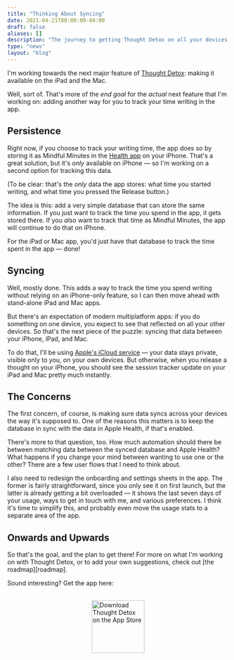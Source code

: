 ```yaml
---
title: "Thinking About Syncing"
date: 2021-04-21T08:00:00-04:00
draft: false
aliases: []
description: "The journey to getting Thought Detox on all your devices continues."
type: "news"
layout: "blog"
---
```


I'm working towards the next major feature of [Thought Detox][tdsite]: making it available on the iPad and the Mac.

Well, sort of. That's more of the _end goal_ for the _actual_ next feature that I'm working on: adding another way for you to track your time writing in the app.

## Persistence

Right now, if you choose to track your writing time, the app does so by storing it as Mindful Minutes in the [Health app](https://www.apple.com/ios/health/) on your iPhone. That's a great solution, but it's _only_ available on iPhone — so I'm working on a second option for tracking this data.

(To be clear: that's the _only_ data the app stores: what time you started writing, and what time you pressed the Release button.)

The idea is this: add a very simple database that can store the same information. If you just want to track the time you spend in the app, it gets stored there. If you _also_ want to track that time as Mindful Minutes, the app will continue to do that on iPhone.

For the iPad or Mac app, you'd just have that database to track the time spent in the app — done!

## Syncing

Well, mostly done. This adds a way to track the time you spend writing without relying on an iPhone-only feature, so I can then move ahead with stand-alone iPad and Mac apps.

But there's an expectation of modern multiplatform apps: if you do something on one device, you expect to see that reflected on all your other devices. So that's the next piece of the puzzle: syncing that data between your iPhone, iPad, and Mac.

To do that, I'll be using [Apple's iCloud service][icloud] — your data stays private, visible only to you, on your own devices. But otherwise, when you release a thought on your iPhone, you should see the session tracker update on your iPad and Mac pretty much instantly.

## The Concerns

The first concern, of course, is making sure data syncs across your devices the way it's supposed to. One of the reasons this matters is to keep the database in sync with the data in Apple Health, if that's enabled.

There's more to that question, too. How much automation should there be between matching data between the synced database and Apple Health? What happens if you change your mind between wanting to use one or the other? There are a few user flows that I need to think about.

I also need to redesign the onboarding and settings sheets in the app. The former is fairly straightforward, since you only see it on first launch, but the latter is already getting a bit overloaded — it shows the last seven days of your usage, ways to get in touch with me, and various preferences. I think it's time to simplify this, and probably even move the usage stats to a separate area of the app.

## Onwards and Upwards

So that's the goal, and the plan to get there! For more on what I'm working on with Thought Detox, or to add your own suggestions, check out [the roadmap][roadmap].

Sound interesting? Get the app here:

<br>
<a href="https://apps.apple.com/us/app/thought-detox/id1534491093/"><img src="https://droppedbits.com/images/appstore-black.svg" alt="Download Thought Detox on the App Store" width="120px" style="display: block; margin: 0 auto; width: 120px;" /></a>
<br>

<!--references-->
[tdsite]: https://thoughtdetox.app/
[healthapp]: https://www.apple.com/ios/health/
[icloud]: https://www.apple.com/icloud/
[tdroadmap]: https://thoughtdetox.app/roadmap